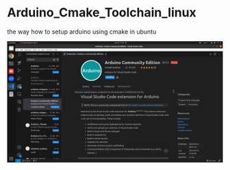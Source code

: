 # Arduino_Cmake_Toolchain_linux
the way how to setup arduino using cmake in ubuntu 

<a href=""><img src="doc/arduino-vscode.png" alt="PSM ||" width="800"/></a>

